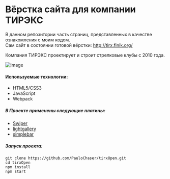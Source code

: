 # Вёрстка сайта для компании ТИРЭКС
В данном репозитории часть страниц, представленных в качестве ознакомления с моим кодом. <br>
Сам сайт в состоянии готовой вёрстки: http://tirx.finik.org/  <br>

<p>Компания ТИРЭКС проектирует и строит стрелковые клубы с 2010 года. </p>

![image](https://github.com/PauloChaser/tirx-open/blob/master/tirx.gif)

#### Используемые технологии:

+ HTML5/СSS3
+ JavaScript
+ Webpack

##### В Проекте применены следующие плагины:

+ [Swiper](https://www.npmjs.com/package/swiper)
+ [lightgallery](https://www.npmjs.com/package/lightgallery)
+ [simplebar](https://www.npmjs.com/package/simplebar)

##### Запуск проекта:
```
git clone https://github.com/PauloChaser/tirxOpen.git
cd tirxOpen
npm install
npm start
```
